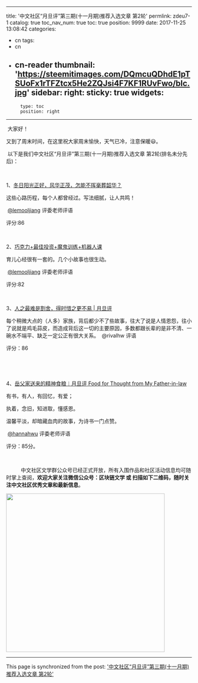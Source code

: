 
---
title: '中文社区“月旦评”第三期(十一月期)推荐入选文章 第2轮'
permlink: zdeu7-1
catalog: true
toc_nav_num: true
toc: true
position: 9999
date: 2017-11-25 13:08:42
categories:
- cn
tags:
- cn
- cn-reader
thumbnail: 'https://steemitimages.com/DQmcuQDhdE1pTSUoFx1rTFZtcx5He2ZQJsi4F7KF1RUvFwo/blc.jpg'
sidebar:
    right:
        sticky: true
widgets:
    -
        type: toc
        position: right
---


<html>
<p>&nbsp;大家好！&nbsp; &nbsp;&nbsp;</p>
<p>又到了周末时间，在这里祝大家周末愉快，天气已冷，注意保暖😃。</p>
<p>&nbsp;以下是我们中文社区“月旦评”第三期(十一月期)推荐入选文章 第2轮(排名未分先后)：&nbsp;&nbsp;</p>
<p><br></p>
<p>1、<a href="https://steemit.com/cn/@jiangchen/kuuk8-or">冬日阳光正好，风华正茂，怎能不挥毫葬韶华？</a></p>
<p>这些心路历程，每个人都曾经过。写法细腻，让人共鸣！ &nbsp;&nbsp;&nbsp;&nbsp;</p>
<p>&nbsp;<a href="https://steemit.com/@lemooljiang">@lemooljiang</a> 评委老师评语&nbsp;&nbsp;</p>
<p>评分:86</p>
<p><br></p>
<p>2、<a href="https://steemit.com/busy/@winniex/hojps">巧克力+最佳投资+魔鬼训练+机器人课</a>&nbsp;</p>
<p>育儿心经很有一套的。几个小故事也很生动。 &nbsp;</p>
<p>&nbsp;<a href="https://steemit.com/@lemooljiang">@lemooljiang</a> 评委老师评语</p>
<p>评分:82</p>
<p><br></p>
<p>3、<a href="https://steemit.com/cn/@hannahwu/2wt2ks">人之最难是割舍，得时惜之更不易 | 月旦评</a></p>
<p>每个稍微大点的（人多）家族，背后都少不了些故事，往大了说是人情恩怨，往小了说就是鸡毛蒜皮，而造成背后这一切的主要原因，多数都跟长辈的是非不清、一碗水不端平、缺乏一定公正有很大关系。 &nbsp;@rivalhw 评语</p>
<p>评分：86</p>
<p><br></p>
<p><br></p>
<p>4、<a href="https://steemit.com/cn/@bring/food-for-thought-from-my-father-in-law  ">岳父家送来的精神食粮︱月旦评 Food for Thought from My Father-in-law</a></p>
<p>有书，有人，有回忆，有爱；</p>
<p>执着，念旧，知进取，懂感恩。</p>
<p>温馨平淡，却暗藏血肉的故事，为诗书一门点赞。 &nbsp;</p>
<p>&nbsp;<a href="https://steemit.com/@hannahwu">@hannahwu</a> 评委老师评语&nbsp;</p>
<p>评分：85分。</p>
<p><br></p>
<p>&nbsp;&nbsp;　　 中文社区文学群公众号已经正式开放，所有入围作品和社区活动信息均可随时掌上查阅，<strong>欢迎大家关注微信公众号：区块链文学 或 扫描如下二维码，随时关注中文社区优秀文章和最新信息</strong>。&nbsp;&nbsp;&nbsp;</p>
<p><img src="https://steemitimages.com/DQmcuQDhdE1pTSUoFx1rTFZtcx5He2ZQJsi4F7KF1RUvFwo/blc.jpg" width="430" height="430"/></p>
</html>

- - -

This page is synchronized from the post: ['中文社区“月旦评”第三期(十一月期)推荐入选文章 第2轮'](https://steemit.com/@rivalhw/zdeu7-1)
